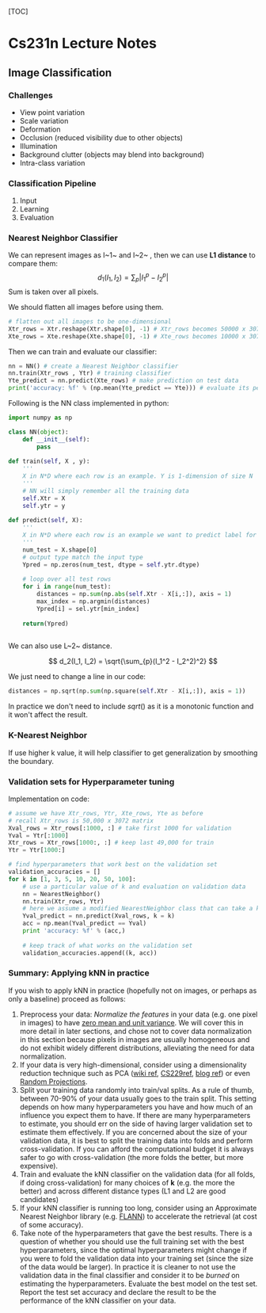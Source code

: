 [TOC]

# Cs231n Lecture Notes

## Image Classification

### Challenges

- View point variation
- Scale variation
- Deformation
- Occlusion (reduced visibility due to other objects)
- Illumination
- Background clutter (objects may blend into background)
- Intra-class variation

### Classification Pipeline

1. Input
2. Learning
3. Evaluation

### Nearest Neighbor Classifier

We can represent images as I~1~ and I~2~ , then we can use **L1 distance** to compare them:
$$
d_1 (I_1, I_2) = \sum_{p} \left| I^p_1 - I^p_2 \right|
$$
Sum is taken over all pixels. 

We should flatten all images before using them.

```python
# flatten out all images to be one-dimensional
Xtr_rows = Xtr.reshape(Xtr.shape[0], -1) # Xtr_rows becomes 50000 x 3072
Xte_rows = Xte.reshape(Xte.shape[0], -1) # Xte_rows becomes 10000 x 3072
```

Then we can train and evaluate our classifier:

```python
nn = NN() # create a Nearest Neighbor classifier
nn.train(Xtr_rows , Ytr) # training classifier
Yte_predict = nn.predict(Xte_rows) # make prediction on test data
print('accuracy: %f' % (np.mean(Yte_predict == Yte))) # evaluate its performance
```

Following is the NN class implemented in python:

```python
import numpy as np

class NN(object):
    def __init__(self):
        pass
    
def train(self, X , y):
    '''
    X in N*D where each row is an example. Y is 1-dimension of size N
    '''
    # NN will simply remember all the training data
    self.Xtr = X
    self.ytr = y
    
def predict(self, X):
    '''
    X in N*D where each row is an example we want to predict label for
    '''
    num_test = X.shape[0]
    # output type match the input type
    Ypred = np.zeros(num_test, dtype = self.ytr.dtype) 
    
    # loop over all test rows
    for i in range(num_test):
        distances = np.sum(np.abs(self.Xtr - X[i,:]), axis = 1)
        max_index = np.argmin(distances)
        Ypred[i] = sel.ytr[min_index]
    
    return(Ypred)
    
```

We can also use L~2~ distance.

$$
d_2(I_1, I_2) = \sqrt{\sum_{p}(I_1^2 - I_2^2)^2}
$$

We just need to change a line in our code:

```python
distances = np.sqrt(np.sum(np.square(self.Xtr - X[i,:]), axis = 1))
```

In practice we don't need to include $sqrt()$ as it is a monotonic function and it won't affect the result.

### K-Nearest Neighbor 

If use higher k value, it will help classifier to get generalization by smoothing the boundary.

### Validation sets for Hyperparameter tuning

Implementation on code:

```python
# assume we have Xtr_rows, Ytr, Xte_rows, Yte as before
# recall Xtr_rows is 50,000 x 3072 matrix
Xval_rows = Xtr_rows[:1000, :] # take first 1000 for validation
Yval = Ytr[:1000]
Xtr_rows = Xtr_rows[1000:, :] # keep last 49,000 for train
Ytr = Ytr[1000:]

# find hyperparameters that work best on the validation set
validation_accuracies = []
for k in [1, 3, 5, 10, 20, 50, 100]:
    # use a particular value of k and evaluation on validation data
    nn = NearestNeighbor()
    nn.train(Xtr_rows, Ytr)
    # here we assume a modified NearestNeighbor class that can take a k as input
    Yval_predict = nn.predict(Xval_rows, k = k)
    acc = np.mean(Yval_predict == Yval)
    print 'accuracy: %f' % (acc,)
    
    # keep track of what works on the validation set
    validation_accuracies.append((k, acc))
```



### Summary: Applying kNN in practice

If you wish to apply kNN in practice (hopefully not on images, or perhaps as only a baseline) proceed as follows:

1. Preprocess your data: *Normalize the features* in your data (e.g. one pixel in images) to have <u>zero mean and unit variance</u>. We will cover this in more detail in later sections, and chose not to cover data normalization in this section because pixels in images are usually homogeneous and do not exhibit widely different distributions, alleviating the need for data normalization.
2. If your data is very high-dimensional, consider using a dimensionality reduction technique such as PCA ([wiki ref](http://en.wikipedia.org/wiki/Principal_component_analysis), [CS229ref](http://cs229.stanford.edu/notes/cs229-notes10.pdf), [blog ref](http://www.bigdataexaminer.com/understanding-dimensionality-reduction-principal-component-analysis-and-singular-value-decomposition/)) or even [Random Projections](http://scikit-learn.org/stable/modules/random_projection.html).
3. Split your training data randomly into train/val splits. As a rule of thumb, between 70-90% of your data usually goes to the train split. This setting depends on how many hyperparameters you have and how much of an influence you expect them to have. If there are many hyperparameters to estimate, you should err on the side of having larger validation set to estimate them effectively. If you are concerned about the size of your validation data, it is best to split the training data into folds and perform cross-validation. If you can afford the computational budget it is always safer to go with cross-validation (the more folds the better, but more expensive).
4. Train and evaluate the kNN classifier on the validation data (for all folds, if doing cross-validation) for many choices of **k** (e.g. the more the better) and across different distance types (L1 and L2 are good candidates)
5. If your kNN classifier is running too long, consider using an Approximate Nearest Neighbor library (e.g. [FLANN](http://www.cs.ubc.ca/research/flann/)) to accelerate the retrieval (at cost of some accuracy).
6. Take note of the hyperparameters that gave the best results. There is a question of whether you should use the full training set with the best hyperparameters, since the optimal hyperparameters might change if you were to fold the validation data into your training set (since the size of the data would be larger). In practice it is cleaner to not use the validation data in the final classifier and consider it to be *burned* on estimating the hyperparameters. Evaluate the best model on the test set. Report the test set accuracy and declare the result to be the performance of the kNN classifier on your data.










